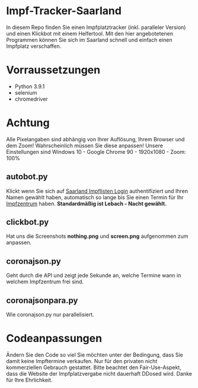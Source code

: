 # Impf-Tracker-Saarland

In diesem Repo finden Sie einen Impfplatztracker (inkl. paralleler Version) und einen Klickbot mit einem Helfertool. Mit den hier angebotetenen Programmen können Sie sich im Saarland schnell und einfach einen Impfplatz verschaffen. 


# Vorraussetzungen

 - Python 3.9.1
 - selenium
 - chromedriver

# Achtung

Alle Pixelangaben sind abhängig von Ihrer Auflösung, Ihrem Browser und dem Zoom! Wahrscheinlich müssen Sie diese anpassen!
Unsere Einstellungen sind Windows 10 - Google Chrome 90 - 1920x1080 - Zoom: 100%

## autobot.py

Klickt wenn Sie sich auf [Saarland Impflisten Login](https://impfen-saarland.de/service/login) authentifiziert und Ihren Namen gewählt haben, automatisch so lange bis Sie einen Termin für Ihr [Impfzentrum](https://impfen-saarland.de/service/waitlist_entries) haben. **Standardmäßig ist Lebach - Nacht gewählt.**

## clickbot.py

Hat uns die Screenshots **nothing.png** und **screen.png** aufgenommen zum anpassen.

## coronajson.py

Geht durch die API und zeigt jede Sekunde an, welche Termine wann in welchem Impfzentrum frei sind.

## coronajsonpara.py

Wie coronajson.py nur parallelisiert.


# Codeanpassungen
Ändern Sie den Code so viel Sie möchten unter der Bedingung, dass Sie damit keine Impftermine verkaufen. Nur für den privaten nicht kommerziellen Gebrauch gestattet. Bitte beachtet den Fair-Use-Aspekt, dass die Website der Impfplatzvergabe nicht dauerhaft DDosed wird. Danke für Ihre Ehrlichkeit.
